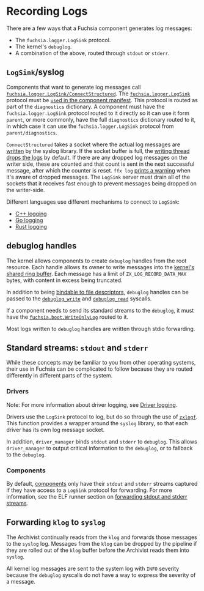 # Recording Logs

There are a few ways that a Fuchsia component generates log messages:

* The `fuchsia.logger.LogSink` protocol.
* The kernel's `debuglog`.
* A combination of the above, routed through `stdout` or `stderr`.

## `LogSink`/syslog

Components that want to generate log messages call
[`fuchsia.logger.LogSink/ConnectStructured`]. The
[`fuchsia.logger.LogSink`] protocol must be
[`use`d in the component manifest][syslog-use-shard]. This protocol is routed as
part of the `diagnostics` dictionary. A component must have the
`fuchsia.logger.LogSink` protocol routed to it directly so it can use it form
`parent`, or more commonly, have the full `diagnostics` dictionary routed to it,
in which case it can use the `fuchsia.logger.LogSink` protocol from
`parent/diagnostics`.

`ConnectStructured` takes a socket where the actual log messages are [written]
by the syslog library. If the socket buffer is full, the
[writing thread drops the logs] by default. If there are any dropped log
messages on the writer side, these are counted and that count is sent in the
next successful message, after which the counter is reset. `ffx log`
[prints a warning] when it's aware of dropped messages. The `LogSink` server
must drain all of the sockets that it receives fast enough to prevent messages
being dropped on the writer-side.

Different languages use different mechanisms to connect to `LogSink`:

* [C++ logging]
* [Go logging]
* [Rust logging]

## debuglog handles

The kernel allows components to create `debuglog` handles from the root
resource. Each handle allows its owner to write messages into the
[kernel's shared ring buffer]. Each message has a limit of
`ZX_LOG_RECORD_DATA_MAX` bytes, with content in excess being truncated.

In addition to being [bindable to file descriptors], `debuglog` handles can
be passed to the [`debuglog_write`] and [`debuglog_read`] syscalls.

If a component needs to send its standard streams to the `debuglog`, it must
have the [`fuchsia.boot.WriteOnlyLog`] routed to it.

Most logs written to `debuglog` handles are written through stdio forwarding.

## Standard streams: `stdout` and `stderr`

While these concepts may be familiar to you from other operating systems, their
use in Fuchsia can be complicated to follow because they are routed differently
in different parts of the system.

### Drivers

Note: For more information about driver logging, see
[Driver logging][driver-logging-docs].

Drivers use the `LogSink` protocol to log, but do so through the use of
[`zxlogf`]. This function provides a wrapper around the `syslog` library, so
that each driver has its own log message socket.

In addition, `driver_manager` binds `stdout` and `stderr` to `debuglog`. This
allows `driver_manager` to output critical information to the `debuglog`, or to
fallback to the `debuglog`.

### Components

By default, [components] only have their `stdout` and `stderr` streams captured
if they have access to a `LogSink` protocol for forwarding. For more information,
see the ELF runner section on [forwarding stdout and stderr streams].

## Forwarding `klog` to `syslog`

The Archivist continually reads from the `klog` and forwards those messages to
the `syslog` log. Messages from the `klog` can be dropped by the pipeline if
they are rolled out of the `klog` buffer before the Archivist reads them into
`syslog`.

All kernel log messages are sent to the system log with `INFO` severity because
the `debuglog` syscalls do not have a way to express the severity of a message.

[`fuchsia.logger.LogSink/ConnectStructured`]: https://fuchsia.dev/reference/fidl/fuchsia.logger#LogSink.ConnectStructured
[`fuchsia.logger.LogSink`]: https://fuchsia.dev/reference/fidl/fuchsia.logger#LogSink
[syslog-use-shard]: /sdk/lib/syslog/use.shard.cml
[written]: /zircon/system/ulib/syslog/fx_logger.cc?l=72&drc=1bdbf8a4e6f758c3b1782dee352071cc592ca3ab
[writing thread drops the logs]: /zircon/system/ulib/syslog/fx_logger.cc?l=130&drc=1bdbf8a4e6f758c3b1782dee352071cc592ca3ab
[prints a warning]: /src/diagnostics/log_listener/src/main.rs?l=918&drc=3a02d1922c0519b4c7d639879ec0503de9c79f0c
[C++ logging]: /docs/development/languages/c-cpp/logging.md
[Go logging]: /docs/development/languages/go/logging.md
[Rust logging]: /docs/development/languages/rust/logging.md
[kernel's shared ring buffer]: /zircon/kernel/lib/debuglog/debuglog.cc?l=37&drc=1bdbf8a4e6f758c3b1782dee352071cc592ca3ab
[bindable to file descriptors]: /sdk/lib/fdio/include/lib/fdio/fdio.h?l=36&drc=1bdbf8a4e6f758c3b1782dee352071cc592ca3ab
[`debuglog_write`]: /reference/syscalls/debuglog_write.md
[`debuglog_read`]: /reference/syscalls/debuglog_read.md
[`zxlogf`]: /sdk/lib/driver/compat/cpp/include/lib/driver/compat/cpp/logging.h
[kernel params]: /docs/reference/kernel/kernel_cmdline.md#drivernamelogflags
[`fuchsia.sys/LaunchInfo`]: https://fuchsia.dev/reference/fidl/fuchsia.sys#LaunchInfo
[`stdout-to-debuglog`]: /src/sys/lib/stdout-to-debuglog
[`fuchsia.boot.WriteOnlyLog`]: https://fuchsia.dev/reference/fidl/fuchsia.boot#WriteOnlyLog
[`ddk/debug.h`]: /src/lib/ddk/include/ddk/debug.h
[components]: /docs/concepts/components/v2/introduction.md
[ELF]: /docs/concepts/components/v2/elf_runner.md
[forwarding stdout and stderr streams]: /docs/concepts/components/v2/elf_runner.md#forwarding_stdout_and_stderr_streams
[driver-logging-docs]: /docs/development/drivers/diagnostics/logging.md
